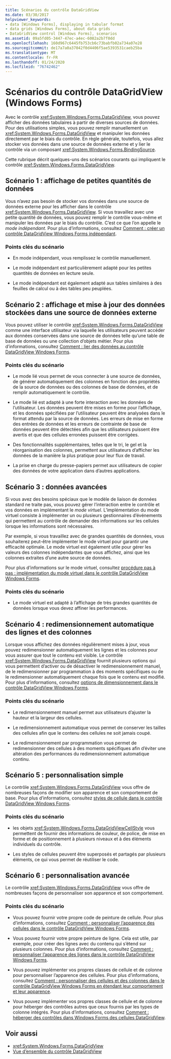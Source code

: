 ```yaml
---
title: Scénarios du contrôle DataGridView
ms.date: 03/30/2017
helpviewer_keywords:
- data [Windows Forms], displaying in tabular format
- data grids [Windows Forms], about data grids
- DataGridView control [Windows Forms], scenarios
ms.assetid: 09a5fd05-3447-47ec-a4ec-6082a2b7f0dd
ms.openlocfilehash: 160d967c6445fb753cb6c73babfb02a734a07e28
ms.sourcegitcommit: de17a7a0a37042f0d4406f5ae5393531caeb25ba
ms.translationtype: MT
ms.contentlocale: fr-FR
ms.lasthandoff: 01/24/2020
ms.locfileid: "76742462"
---
```

# <a name="datagridview-control-scenarios-windows-forms"></a>Scénarios du contrôle DataGridView (Windows Forms)
Avec le contrôle <xref:System.Windows.Forms.DataGridView>, vous pouvez afficher des données tabulaires à partir de diverses sources de données. Pour des utilisations simples, vous pouvez remplir manuellement un <xref:System.Windows.Forms.DataGridView> et manipuler les données directement par le biais du contrôle. En règle générale, toutefois, vous allez stocker vos données dans une source de données externe et y lier le contrôle via un composant <xref:System.Windows.Forms.BindingSource>.  
  
 Cette rubrique décrit quelques-uns des scénarios courants qui impliquent le contrôle <xref:System.Windows.Forms.DataGridView>.  
  
## <a name="scenario-1-displaying-small-amounts-of-data"></a>Scénario 1 : affichage de petites quantités de données  
 Vous n’avez pas besoin de stocker vos données dans une source de données externe pour les afficher dans le contrôle <xref:System.Windows.Forms.DataGridView>. Si vous travaillez avec une petite quantité de données, vous pouvez remplir le contrôle vous-même et manipuler les données par le biais du contrôle. C’est ce que l’on appelle le *mode indépendant*. Pour plus d’informations, consultez [Comment : créer un contrôle DataGridView Windows Forms indépendant](how-to-create-an-unbound-windows-forms-datagridview-control.md).  
  
### <a name="scenario-key-points"></a>Points clés du scénario  
  
- En mode indépendant, vous remplissez le contrôle manuellement.  
  
- Le mode indépendant est particulièrement adapté pour les petites quantités de données en lecture seule.  
  
- Le mode indépendant est également adapté aux tables similaires à des feuilles de calcul ou à des tables peu peuplées.  
  
## <a name="scenario-2-viewing-and-updating-data-stored-in-an-external-data-source"></a>Scénario 2 : affichage et mise à jour des données stockées dans une source de données externe  
 Vous pouvez utiliser le contrôle <xref:System.Windows.Forms.DataGridView> comme une interface utilisateur via laquelle les utilisateurs peuvent accéder aux données conservées dans une source de données telle qu’une table de base de données ou une collection d’objets métier. Pour plus d’informations, consultez [Comment : lier des données au contrôle DataGridView Windows Forms](how-to-bind-data-to-the-windows-forms-datagridview-control.md).  
  
### <a name="scenario-key-points"></a>Points clés du scénario  
  
- Le mode lié vous permet de vous connecter à une source de données, de générer automatiquement des colonnes en fonction des propriétés de la source de données ou des colonnes de base de données, et de remplir automatiquement le contrôle.  
  
- Le mode lié est adapté à une forte interaction avec les données de l’utilisateur. Les données peuvent être mises en forme pour l’affichage, et les données spécifiées par l’utilisateur peuvent être analysées dans le format attendu par la source de données. Les erreurs de mise en forme des entrées de données et les erreurs de contrainte de base de données peuvent être détectées afin que les utilisateurs puissent être avertis et que des cellules erronées puissent être corrigées.  
  
- Des fonctionnalités supplémentaires, telles que le tri, le gel et la réorganisation des colonnes, permettent aux utilisateurs d’afficher les données de la manière la plus pratique pour leur flux de travail.  
  
- La prise en charge du presse-papiers permet aux utilisateurs de copier des données de votre application dans d’autres applications.  
  
## <a name="scenario-3-advanced-data"></a>Scénario 3 : données avancées  
 Si vous avez des besoins spéciaux que le modèle de liaison de données standard ne traite pas, vous pouvez gérer l’interaction entre le contrôle et vos données en implémentant le *mode virtuel*. L’implémentation du mode virtuel consiste à implémenter un ou plusieurs gestionnaires d’événements qui permettent au contrôle de demander des informations sur les cellules lorsque les informations sont nécessaires.  
  
 Par exemple, si vous travaillez avec de grandes quantités de données, vous souhaiterez peut-être implémenter le mode virtuel pour garantir une efficacité optimale. Le mode virtuel est également utile pour gérer les valeurs des colonnes indépendantes que vous affichez, ainsi que les colonnes extraites d’une autre source de données.  
  
 Pour plus d’informations sur le mode virtuel, consultez [procédure pas à pas : implémentation du mode virtuel dans le contrôle DataGridView Windows Forms](implementing-virtual-mode-wf-datagridview-control.md).  
  
### <a name="scenario-key-points"></a>Points clés du scénario  
  
- Le mode virtuel est adapté à l’affichage de très grandes quantités de données lorsque vous devez affiner les performances.  
  
## <a name="scenario-4-automatically-resizing-rows-and-columns"></a>Scénario 4 : redimensionnement automatique des lignes et des colonnes  
 Lorsque vous affichez des données régulièrement mises à jour, vous pouvez redimensionner automatiquement les lignes et les colonnes pour vous assurer que tout le contenu est visible. Le contrôle <xref:System.Windows.Forms.DataGridView> fournit plusieurs options qui vous permettent d’activer ou de désactiver le redimensionnement manuel, de le redimensionner par programmation à des moments spécifiques ou de le redimensionner automatiquement chaque fois que le contenu est modifié. Pour plus d’informations, consultez [options de dimensionnement dans le contrôle DataGridView Windows Forms](sizing-options-in-the-windows-forms-datagridview-control.md).  
  
### <a name="scenario-key-points"></a>Points clés du scénario  
  
- Le redimensionnement manuel permet aux utilisateurs d’ajuster la hauteur et la largeur des cellules.  
  
- Le redimensionnement automatique vous permet de conserver les tailles des cellules afin que le contenu des cellules ne soit jamais coupé.  
  
- Le redimensionnement par programmation vous permet de redimensionner des cellules à des moments spécifiques afin d’éviter une altération des performances du redimensionnement automatique continu.  
  
## <a name="scenario-5-simple-customization"></a>Scénario 5 : personnalisation simple  
 Le contrôle <xref:System.Windows.Forms.DataGridView> vous offre de nombreuses façons de modifier son apparence et son comportement de base. Pour plus d’informations, consultez [styles de cellule dans le contrôle DataGridView Windows Forms](cell-styles-in-the-windows-forms-datagridview-control.md).  
  
### <a name="scenario-key-points"></a>Points clés du scénario  
  
- les objets <xref:System.Windows.Forms.DataGridViewCellStyle> vous permettent de fournir des informations de couleur, de police, de mise en forme et de positionnement à plusieurs niveaux et à des éléments individuels du contrôle.  
  
- Les styles de cellules peuvent être superposés et partagés par plusieurs éléments, ce qui vous permet de réutiliser le code.  
  
## <a name="scenario-6-advanced-customization"></a>Scénario 6 : personnalisation avancée  
 Le contrôle <xref:System.Windows.Forms.DataGridView> vous offre de nombreuses façons de personnaliser son apparence et son comportement.  
  
### <a name="scenario-key-points"></a>Points clés du scénario  
  
- Vous pouvez fournir votre propre code de peinture de cellule. Pour plus d’informations, consultez [Comment : personnaliser l’apparence des cellules dans le contrôle DataGridView Windows Forms](customize-the-appearance-of-cells-in-the-datagrid.md).  
  
- Vous pouvez fournir votre propre peinture de ligne. Cela est utile, par exemple, pour créer des lignes avec du contenu qui s’étend sur plusieurs colonnes. Pour plus d’informations, consultez [Comment : personnaliser l’apparence des lignes dans le contrôle DataGridView Windows Forms](customize-the-appearance-of-rows-in-the-datagrid.md).  
  
- Vous pouvez implémenter vos propres classes de cellule et de colonne pour personnaliser l’apparence des cellules. Pour plus d’informations, consultez [Comment : personnaliser des cellules et des colonnes dans le contrôle DataGridView Windows Forms en étendant leur comportement et leur apparence](customize-cells-and-columns-in-the-datagrid-by-extending-behavior.md).  
  
- Vous pouvez implémenter vos propres classes de cellule et de colonne pour héberger des contrôles autres que ceux fournis par les types de colonne intégrés. Pour plus d’informations, consultez [Comment : héberger des contrôles dans Windows Forms des cellules DataGridView](how-to-host-controls-in-windows-forms-datagridview-cells.md).  
  
## <a name="see-also"></a>Voir aussi

- <xref:System.Windows.Forms.DataGridView>
- [Vue d’ensemble du contrôle DataGridView](datagridview-control-overview-windows-forms.md)

